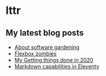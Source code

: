 # lttr

## My latest blog posts

<!-- BLOG-POST-LIST:START -->
- [About software gardening](https://lukastrumm.com/articles/software-engineering/)
- [Flexbox zombies](https://lukastrumm.com/blog/2020/flexbox-zombies/)
- [My Getting things done in 2020](https://lukastrumm.com/blog/2020/my-getting-things-done-in-2020/)
- [Markdown capabilities in Eleventy](https://lukastrumm.com/blog/2020/markdown-capabilities-in-eleventy/)
<!-- BLOG-POST-LIST:END -->
